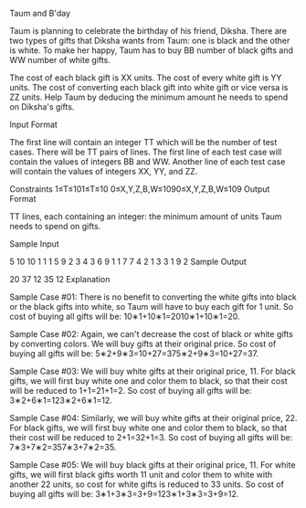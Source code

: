 Taum and B'day

Taum is planning to celebrate the birthday of his friend, Diksha. There are two types of gifts that Diksha wants from Taum: one is black and the other is white. To make her happy, Taum has to buy BB number of black gifts and WW number of white gifts.

The cost of each black gift is XX units.
The cost of every white gift is YY units.
The cost of converting each black gift into white gift or vice versa is ZZ units.
Help Taum by deducing the minimum amount he needs to spend on Diksha's gifts.

Input Format

The first line will contain an integer TT which will be the number of test cases.
There will be TT pairs of lines. The first line of each test case will contain the values of integers BB and WW. Another line of each test case will contain the values of integers XX, YY, and ZZ.

Constraints 
1≤T≤101≤T≤10 
0≤X,Y,Z,B,W≤1090≤X,Y,Z,B,W≤109
Output Format

TT lines, each containing an integer: the minimum amount of units Taum needs to spend on gifts.

Sample Input

5
10 10
1 1 1
5 9
2 3 4
3 6
9 1 1
7 7
4 2 1
3 3
1 9 2
Sample Output

20
37
12
35
12
Explanation

Sample Case #01: 
There is no benefit to converting the white gifts into black or the black gifts into white, so Taum will have to buy each gift for 1 unit. So cost of buying all gifts will be: 10∗1+10∗1=2010∗1+10∗1=20.

Sample Case #02: 
Again, we can't decrease the cost of black or white gifts by converting colors. We will buy gifts at their original price. So cost of buying all gifts will be: 5∗2+9∗3=10+27=375∗2+9∗3=10+27=37.

Sample Case #03: 
We will buy white gifts at their original price, 11. For black gifts, we will first buy white one and color them to black, so that their cost will be reduced to 1+1=21+1=2. So cost of buying all gifts will be: 3∗2+6∗1=123∗2+6∗1=12.

Sample Case #04: 
Similarly, we will buy white gifts at their original price, 22. For black gifts, we will first buy white one and color them to black, so that their cost will be reduced to 2+1=32+1=3. So cost of buying all gifts will be: 7∗3+7∗2=357∗3+7∗2=35.

Sample Case #05: We will buy black gifts at their original price, 11. For white gifts, we will first black gifts worth 11 unit and color them to white with another 22 units, so cost for white gifts is reduced to 33 units. So cost of buying all gifts will be: 3∗1+3∗3=3+9=123∗1+3∗3=3+9=12.